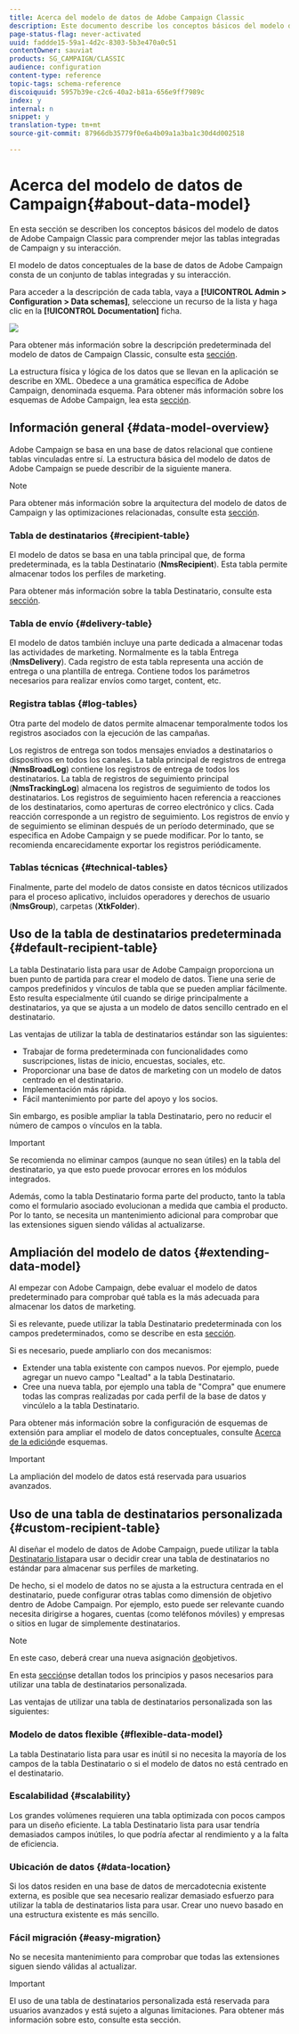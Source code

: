 ```yaml
---
title: Acerca del modelo de datos de Adobe Campaign Classic
description: Este documento describe los conceptos básicos del modelo de datos de Adobe Campaign Classic.
page-status-flag: never-activated
uuid: faddde15-59a1-4d2c-8303-5b3e470a0c51
contentOwner: sauviat
products: SG_CAMPAIGN/CLASSIC
audience: configuration
content-type: reference
topic-tags: schema-reference
discoiquuid: 5957b39e-c2c6-40a2-b81a-656e9ff7989c
index: y
internal: n
snippet: y
translation-type: tm+mt
source-git-commit: 87966db35779f0e6a4b09a1a3ba1c30d4d002518

---
```



# Acerca del modelo de datos de Campaign{#about-data-model}

En esta sección se describen los conceptos básicos del modelo de datos de Adobe Campaign Classic para comprender mejor las tablas integradas de Campaign y su interacción.

El modelo de datos conceptuales de la base de datos de Adobe Campaign consta de un conjunto de tablas integradas y su interacción.

Para acceder a la descripción de cada tabla, vaya a **[!UICONTROL Admin > Configuration > Data schemas]**, seleccione un recurso de la lista y haga clic en la **[!UICONTROL Documentation]** ficha.

![](assets/data-model_documentation-tab.png)

Para obtener más información sobre la descripción predeterminada del modelo de datos de Campaign Classic, consulte esta [sección](../../configuration/using/data-model-description.md).

La estructura física y lógica de los datos que se llevan en la aplicación se describe en XML. Obedece a una gramática específica de Adobe Campaign, denominada esquema. Para obtener más información sobre los esquemas de Adobe Campaign, lea esta [sección](../../configuration/using/about-schema-reference.md).

## Información general {#data-model-overview}

Adobe Campaign se basa en una base de datos relacional que contiene tablas vinculadas entre sí. La estructura básica del modelo de datos de Adobe Campaign se puede describir de la siguiente manera.

>[!NOTE]
>
>Para obtener más información sobre la arquitectura del modelo de datos de Campaign y las optimizaciones relacionadas, consulte esta [sección](../../configuration/using/data-model-best-practices.md#data-model-architecture).

### Tabla de destinatarios {#recipient-table}

El modelo de datos se basa en una tabla principal que, de forma predeterminada, es la tabla Destinatario (**NmsRecipient**). Esta tabla permite almacenar todos los perfiles de marketing.

Para obtener más información sobre la tabla Destinatario, consulte esta [sección](#default-recipient-table).

### Tabla de envío {#delivery-table}

El modelo de datos también incluye una parte dedicada a almacenar todas las actividades de marketing. Normalmente es la tabla Entrega (**NmsDelivery**). Cada registro de esta tabla representa una acción de entrega o una plantilla de entrega. Contiene todos los parámetros necesarios para realizar envíos como target, content, etc.

### Registra tablas {#log-tables}

Otra parte del modelo de datos permite almacenar temporalmente todos los registros asociados con la ejecución de las campañas.

Los registros de entrega son todos mensajes enviados a destinatarios o dispositivos en todos los canales. La tabla principal de registros de entrega (**NmsBroadLog**) contiene los registros de entrega de todos los destinatarios.
La tabla de registros de seguimiento principal (**NmsTrackingLog**) almacena los registros de seguimiento de todos los destinatarios. Los registros de seguimiento hacen referencia a reacciones de los destinatarios, como aperturas de correo electrónico y clics. Cada reacción corresponde a un registro de seguimiento.
Los registros de envío y de seguimiento se eliminan después de un período determinado, que se especifica en Adobe Campaign y se puede modificar. Por lo tanto, se recomienda encarecidamente exportar los registros periódicamente.

### Tablas técnicas {#technical-tables}

Finalmente, parte del modelo de datos consiste en datos técnicos utilizados para el proceso aplicativo, incluidos operadores y derechos de usuario (**NmsGroup**), carpetas (**XtkFolder**).

## Uso de la tabla de destinatarios predeterminada {#default-recipient-table}

La tabla Destinatario lista para usar de Adobe Campaign proporciona un buen punto de partida para crear el modelo de datos. Tiene una serie de campos predefinidos y vínculos de tabla que se pueden ampliar fácilmente. Esto resulta especialmente útil cuando se dirige principalmente a destinatarios, ya que se ajusta a un modelo de datos sencillo centrado en el destinatario.

Las ventajas de utilizar la tabla de destinatarios estándar son las siguientes:

* Trabajar de forma predeterminada con funcionalidades como suscripciones, listas de inicio, encuestas, sociales, etc.
* Proporcionar una base de datos de marketing con un modelo de datos centrado en el destinatario.
* Implementación más rápida.
* Fácil mantenimiento por parte del apoyo y los socios.

Sin embargo, es posible ampliar la tabla Destinatario, pero no reducir el número de campos o vínculos en la tabla.

>[!IMPORTANT]
>
>Se recomienda no eliminar campos (aunque no sean útiles) en la tabla del destinatario, ya que esto puede provocar errores en los módulos integrados.

Además, como la tabla Destinatario forma parte del producto, tanto la tabla como el formulario asociado evolucionan a medida que cambia el producto. Por lo tanto, se necesita un mantenimiento adicional para comprobar que las extensiones siguen siendo válidas al actualizarse.

## Ampliación del modelo de datos {#extending-data-model}

Al empezar con Adobe Campaign, debe evaluar el modelo de datos predeterminado para comprobar qué tabla es la más adecuada para almacenar los datos de marketing.

Si es relevante, puede utilizar la tabla Destinatario predeterminada con los campos predeterminados, como se describe en esta [sección](#default-recipient-table).

Si es necesario, puede ampliarlo con dos mecanismos:

* Extender una tabla existente con campos nuevos. Por ejemplo, puede agregar un nuevo campo &quot;Lealtad&quot; a la tabla Destinatario.
* Cree una nueva tabla, por ejemplo una tabla de &quot;Compra&quot; que enumere todas las compras realizadas por cada perfil de la base de datos y vincúlelo a la tabla Destinatario.

Para obtener más información sobre la configuración de esquemas de extensión para ampliar el modelo de datos conceptuales, consulte [Acerca de la edición](../../configuration/using/about-schema-edition.md)de esquemas.

>[!IMPORTANT]
>
>La ampliación del modelo de datos está reservada para usuarios avanzados.

## Uso de una tabla de destinatarios personalizada {#custom-recipient-table}

Al diseñar el modelo de datos de Adobe Campaign, puede utilizar la tabla [Destinatario lista](#default-recipient-table)para usar o decidir crear una tabla de destinatarios no estándar para almacenar sus perfiles de marketing.

De hecho, si el modelo de datos no se ajusta a la estructura centrada en el destinatario, puede configurar otras tablas como dimensión de objetivo dentro de Adobe Campaign. Por ejemplo, esto puede ser relevante cuando necesita dirigirse a hogares, cuentas (como teléfonos móviles) y empresas o sitios en lugar de simplemente destinatarios.

>[!NOTE]
>
>En este caso, deberá crear una nueva asignación [de](../../configuration/using/target-mapping.md)objetivos.

En esta [sección](../../configuration/using/about-custom-recipient-table.md)se detallan todos los principios y pasos necesarios para utilizar una tabla de destinatarios personalizada.

Las ventajas de utilizar una tabla de destinatarios personalizada son las siguientes:

### Modelo de datos flexible {#flexible-data-model}

La tabla Destinatario lista para usar es inútil si no necesita la mayoría de los campos de la tabla Destinatario o si el modelo de datos no está centrado en el destinatario.

### Escalabilidad {#scalability}

Los grandes volúmenes requieren una tabla optimizada con pocos campos para un diseño eficiente. La tabla Destinatario lista para usar tendría demasiados campos inútiles, lo que podría afectar al rendimiento y a la falta de eficiencia.

### Ubicación de datos {#data-location}

Si los datos residen en una base de datos de mercadotecnia existente externa, es posible que sea necesario realizar demasiado esfuerzo para utilizar la tabla de destinatarios lista para usar. Crear uno nuevo basado en una estructura existente es más sencillo.

### Fácil migración {#easy-migration}

No se necesita mantenimiento para comprobar que todas las extensiones siguen siendo válidas al actualizar.

>[!IMPORTANT]
>
>El uso de una tabla de destinatarios personalizada está reservada para usuarios avanzados y está sujeto a algunas limitaciones. Para obtener más información sobre esto, consulte esta sección.
